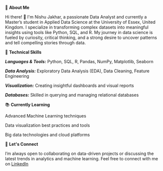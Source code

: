 🌸 **About Me**

Hi there! 👋 I'm Nishu Jakhar, a passionate Data Analyst and currently a Master’s student in Applied Data Science at the University of Essex, United Kingdom. I specialize in transforming complex datasets into meaningful insights using tools like Python, SQL, and R. My journey in data science is fueled by curiosity, critical thinking, and a strong desire to uncover patterns and tell compelling stories through data.

🔧 **Technical Skills**

***Languages & Tools:*** Python, SQL, R, Pandas, NumPy, Matplotlib, Seaborn

***Data Analysis:*** Exploratory Data Analysis (EDA), Data Cleaning, Feature Engineering

***Visualization:*** Creating insightful dashboards and visual reports

***Databases:*** Skilled in querying and managing relational databases

📚 **Currently Learning**

Advanced Machine Learning techniques

Data visualization best practices and tools

Big data technologies and cloud platforms

🤝 **Let's Connect**

I’m always open to collaborating on data-driven projects or discussing the latest trends in analytics and machine learning.
Feel free to connect with me on [LinkedIn](https://www.linkedin.com/in/nishu-jakhar/)

